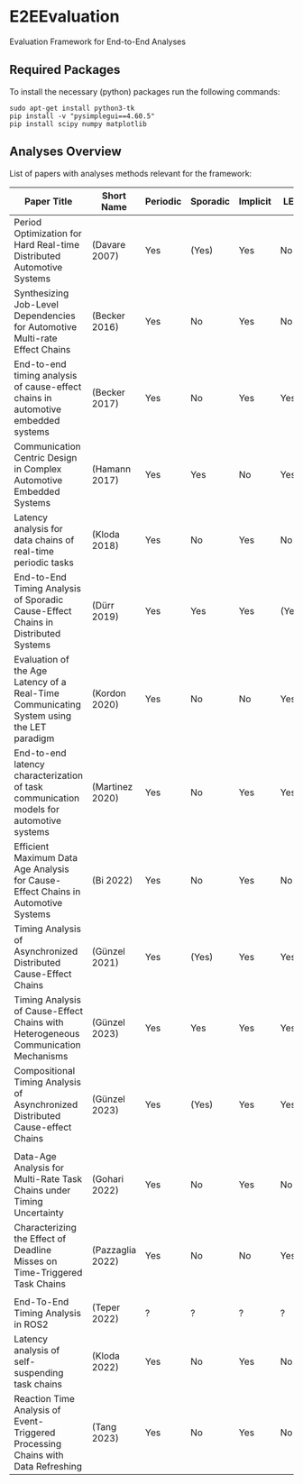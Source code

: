 # E2EEvaluation
Evaluation Framework for End-to-End Analyses

## Required Packages
To install the necessary (python) packages run the following commands:

```
sudo apt-get install python3-tk
pip install -v "pysimplegui==4.60.5"
pip install scipy numpy matplotlib
```
## Analyses Overview
List of papers with analyses methods relevant for the framework:

| Paper Title                                                                              | Short Name       | Periodic | Sporadic | Implicit | LET   | Result       | Status     |
|------------------------------------------------------------------------------------------|------------------|----------|----------|----------|-------|--------------|------------|
| Period Optimization for Hard Real-time Distributed Automotive Systems                    | (Davare 2007)    | Yes      | (Yes)    | Yes      | No    | MRT          | Integrated |
| Synthesizing Job-Level Dependencies for Automotive Multi-rate Effect Chains              | (Becker 2016)    | Yes      | No       | Yes      | No    | MRDA         | Requested  |
| End-to-end timing analysis of cause-effect chains in automotive embedded systems         | (Becker 2017)    | Yes      | No       | Yes      | Yes   | MRDA         | Requested  |
| Communication Centric Design in Complex Automotive Embedded Systems                      | (Hamann 2017)    | Yes      | Yes      | No       | Yes   | MDA/MRT      | Integrated |
| Latency analysis for data chains of real-time periodic tasks                             | (Kloda 2018)     | Yes      | No       | Yes      | No    | MDA/MRT      | Integrated |
| End-to-End Timing Analysis of Sporadic Cause-Effect Chains in Distributed Systems        | (Dürr 2019)      | Yes      | Yes      | Yes      | (Yes) | MRDA,MDA/MRT | Integrated |
| Evaluation of the Age Latency of a Real-Time Communicating System using the LET paradigm | (Kordon 2020)    | Yes      | No       | No       | Yes   | MDA          | Requested  |
| End-to-end latency characterization of task communication models for automotive systems  | (Martinez 2020)  | Yes      | No       | Yes      | Yes   | MDA/MRT      | Requested  |
| Efficient Maximum Data Age Analysis for Cause-Effect Chains in Automotive Systems        | (Bi 2022)        | Yes      | No       | Yes      | No    | MDA          | Missing    |
| Timing Analysis of Asynchronized Distributed Cause-Effect Chains                         | (Günzel 2021)    | Yes      | (Yes)    | Yes      | Yes   | MRDA,MDA/MRT | Integrated |
| Timing Analysis of Cause-Effect Chains with Heterogeneous Communication Mechanisms       | (Günzel 2023)    | Yes      | Yes      | Yes      | Yes   | MRT          | Received   |
| Compositional Timing Analysis of Asynchronized Distributed Cause-effect Chains           | (Günzel 2023)    | Yes      | (Yes)    | Yes      | Yes   | MRDA,MDA/MRT | Integrated |
|                                                                                          |                  |          |          |          |       |              |            |
| Data-Age Analysis for Multi-Rate Task Chains under Timing Uncertainty                    | (Gohari 2022)    | Yes      | No       | Yes      | No    | MDA          | Requested  |
| Characterizing the Effect of Deadline Misses on Time-Triggered Task Chains               | (Pazzaglia 2022) | Yes      | No       | No       | Yes   | ?            | Received   |
|                                                                                          |                  |          |          |          |       |              |            |
| End-To-End Timing Analysis in ROS2                                                       | (Teper 2022)     | ?        | ?        | ?        | ?     | ?            | Missing    |
| Latency analysis of self-suspending task chains                                          | (Kloda 2022)     | Yes      | No       | Yes      | No    | MRT          | Missing    |
| Reaction Time Analysis of Event-Triggered Processing Chains with Data Refreshing         | (Tang 2023)      | Yes      | No       | Yes      | No    | ?            | Missing    |
